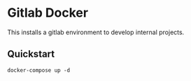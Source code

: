 # Gitlab Docker

This installs a gitlab environment to develop internal projects.

## Quickstart

```
docker-compose up -d
```
